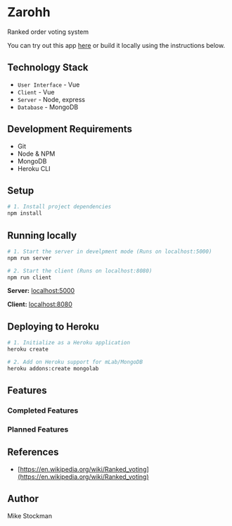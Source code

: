 # Zarohh
Ranked order voting system

You can try out this app [here](http://zarohh.herokuapp.com) or build it locally using the instructions below.

## Technology Stack
- `User Interface` - Vue
- `Client` - Vue
- `Server` - Node, express
- `Database` - MongoDB

## Development Requirements
- Git
- Node & NPM
- MongoDB
- Heroku CLI

## Setup
```bash
# 1. Install project dependencies
npm install
```

## Running locally
```bash
# 1. Start the server in develpment mode (Runs on localhost:5000)
npm run server

# 2. Start the client (Runs on localhost:8080)
npm run client
```

**Server:** [localhost:5000](http://localhost:5000)

**Client:** [localhost:8080](http://localhost:8080)

## Deploying to Heroku

```bash
# 1. Initialize as a Heroku application
heroku create

# 2. Add on Heroku support for mLab/MongoDB
heroku addons:create mongolab
```

## Features

### Completed Features


### Planned Features


## References
- [https://en.wikipedia.org/wiki/Ranked_voting](https://en.wikipedia.org/wiki/Ranked_voting)

## Author
Mike Stockman
